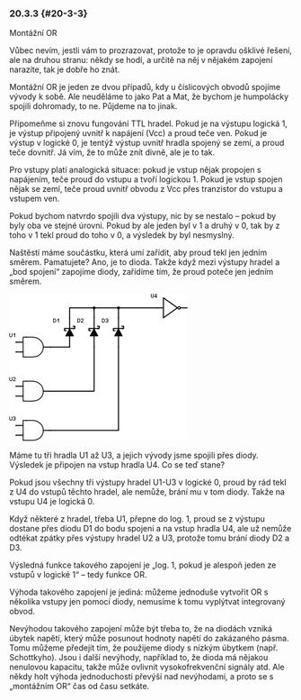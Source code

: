 ### 20.3.3 {#20-3-3}

Montážní OR

Vůbec nevím, jestli vám to prozrazovat, protože to je opravdu ošklivé řešení, ale na druhou stranu: někdy se hodí, a určitě na něj v nějakém zapojení narazíte, tak je dobře ho znát.

Montážní OR je jeden ze dvou případů, kdy u číslicových obvodů spojíme vývody k sobě. Ale neuděláme to jako Pat a Mat, že bychom je humpolácky spojili dohromady, to ne. Půjdeme na to jinak.

Připomeňme si znovu fungování TTL hradel. Pokud je na výstupu logická 1, je výstup připojený uvnitř k napájení (Vcc) a proud teče ven. Pokud je výstup v logické 0, je tentýž výstup uvnitř hradla spojený se zemí, a proud teče dovnitř. Já vím, že to může znít divně, ale je to tak.

Pro vstupy platí analogická situace: pokud je vstup nějak propojen s napájením, teče proud do vstupu a tvoří logickou 1\. Pokud je vstup spojen nějak se zemí, teče proud uvnitř obvodu z Vcc přes tranzistor do vstupu a vstupem ven.

Pokud bychom natvrdo spojili dva výstupy, nic by se nestalo – pokud by byly oba ve stejné úrovni. Pokud by ale jeden byl v 1 a druhý v 0, tak by z toho v 1 tekl proud do toho v 0, a výsledek by byl nesmyslný.

Naštěstí máme součástku, která umí zařídit, aby proud tekl jen jedním směrem. Pamatujete? Ano, je to dioda. Takže když mezi výstupy hradel a „bod spojení“ zapojíme diody, zařídíme tím, že proud poteče jen jedním směrem.

![254-1.png](../assets/254-1.png)

Máme tu tři hradla U1 až U3, a jejich vývody jsme spojili přes diody. Výsledek je připojen na vstup hradla U4\. Co se teď stane?

Pokud jsou všechny tři výstupy hradel U1-U3 v logické 0, proud by rád tekl z U4 do vstupů těchto hradel, ale nemůže, brání mu v tom diody. Takže na vstupu U4 je logická 0.

Když některé z hradel, třeba U1, přepne do log. 1, proud se z výstupu dostane přes diodu D1 do bodu spojení a na vstup hradla U4, ale už nemůže odtékat zpátky přes výstupy hradel U2 a U3, protože tomu brání diody D2 a D3.

Výsledná funkce takového zapojení je „log. 1, pokud je alespoň jeden ze vstupů v logické 1“ – tedy funkce OR.

Výhoda takového zapojení je jediná: můžeme jednoduše vytvořit OR s několika vstupy jen pomocí diody, nemusíme k tomu vyplýtvat integrovaný obvod.

Nevýhodou takového zapojení může být třeba to, že na diodách vzniká úbytek napětí, který může posunout hodnoty napětí do zakázaného pásma. Tomu můžeme předejít tím, že použijeme diody s nízkým úbytkem (např. Schottkyho). Jsou i další nevýhody, například to, že dioda má nějakou nenulovou kapacitu, takže může ovlivnit vysokofrekvenční signály atd. Ale někdy holt výhoda jednoduchosti převýší nad nevýhodami, a proto se s „montážním OR“ čas od času setkáte.